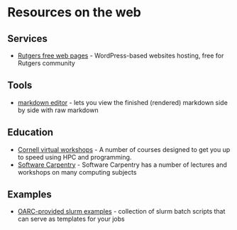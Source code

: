 
# Resources on the web

## Services

- [Rutgers free web pages](http://sites.rutgers.edu) - WordPress-based websites hosting, free for Rutgers community

## Tools

- [markdown editor](https://stackedit.io) - lets you view the finished (rendered) markdown side by side with raw markdown

## Education

- [Cornell virtual workshops](https://cvw.cac.cornell.edu/topics) - A number of courses designed to get you up to speed using HPC and programming. 
- [Software Carpentry](http://swcarpentry.github.io/shell-novice/) - Software Carpentry has a number of lectures and workshops on many computing subjects

## Examples

- [OARC-provided slurm examples](https://github.com/rutgers-oarc/training/tree/master/slurm_examples) - collection of slurm batch scripts that can serve as templates for your jobs

